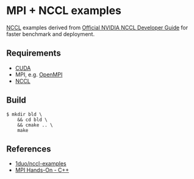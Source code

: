 # MPI + NCCL examples

[NCCL](https://developer.nvidia.com/nccl) examples derived from [Official NVIDIA NCCL Developer Guide](https://docs.nvidia.com/deeplearning/nccl/user-guide/docs/examples.html) for faster benchmark and deployment.

## Requirements

- [CUDA](https://developer.nvidia.com/cuda-zone)
- MPI, e.g. [OpenMPI](https://www.open-mpi.org/)
- [NCCL](https://developer.nvidia.com/nccl)

## Build

```
$ mkdir bld \
    && cd bld \
    && cmake .. \
    make
```

## References
* [1duo/nccl-examples](https://github.com/1duo/nccl-examples)
* [MPI Hands-On - C++](http://education.molssi.org/parallel-programming/04-distributed-examples/index.html)
